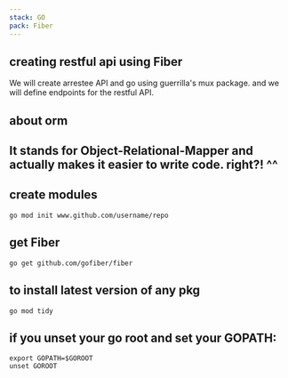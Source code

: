 ```yaml
---
stack: GO
pack: Fiber
---
```


## creating restful api using Fiber
We will create arrestee API and go using guerrilla's mux package.
and we will define endpoints for the restful API.

## about orm
It stands for Object-Relational-Mapper and actually makes it easier to write code. right?! ^^
---

## create modules
```
go mod init www.github.com/username/repo
```

## get Fiber
```
go get github.com/gofiber/fiber
```

## to install latest version of any pkg
```
go mod tidy
```

## if you unset your go root and set your GOPATH:
```
export GOPATH=$GOROOT
unset GOROOT
```